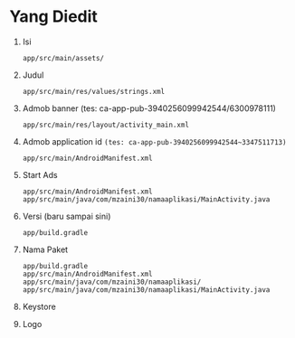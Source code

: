 # Yang Diedit

1. Isi

	```
	app/src/main/assets/
	```
	
2. Judul

	```
	app/src/main/res/values/strings.xml
	```
	
3. Admob banner (tes: ca-app-pub-3940256099942544/6300978111)

	```
	app/src/main/res/layout/activity_main.xml
	```

4. Admob application id `(tes: ca-app-pub-3940256099942544~3347511713)`

	```
	app/src/main/AndroidManifest.xml
	```

4. Start Ads

	```
	app/src/main/AndroidManifest.xml
	app/src/main/java/com/mzaini30/namaaplikasi/MainActivity.java
	```
	
5. Versi (baru sampai sini)

	```
	app/build.gradle
	```
	
6. Nama Paket

	```
	app/build.gradle
	app/src/main/AndroidManifest.xml
	app/src/main/java/com/mzaini30/namaaplikasi/
	app/src/main/java/com/mzaini30/namaaplikasi/MainActivity.java
	```
	
7. Keystore
8. Logo
